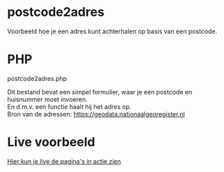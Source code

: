 # postcode2adres
Voorbeeld hoe je een adres kunt achterhalen op basis van een postcode.<br>

# PHP
postcode2adres.php<br>

Dit bestand bevat een simpel formulier, waar je een postcode en huisnummer moet invoeren.<br>
En d.m.v. een functie haalt hij het adres op. <br>
Bron van de adressen: https://geodata.nationaalgeoregister.nl

# Live voorbeeld
[Hier kun je live de pagina's in actie zien](https://www.trebnie.nl/test)

